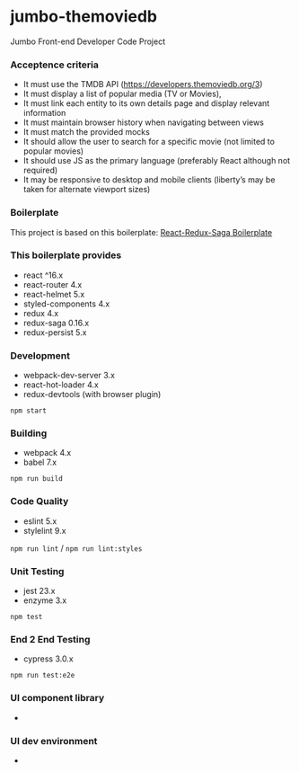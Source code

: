 # jumbo-themoviedb

Jumbo Front-end Developer Code Project

### Acceptence criteria

- It must use the TMDB API (https://developers.themoviedb.org/3)
- It must display a list of popular media (TV or Movies),
- It must link each entity to its own details page and display relevant information
- It must maintain browser history when navigating between views
- It must match the provided mocks
- It should allow the user to search for a specific movie (not limited to popular movies)
- It should use JS as the primary language (preferably React although not required)
- It may be responsive to desktop and mobile clients (liberty’s may be taken for alternate viewport sizes)

### Boilerplate

This project is based on this boilerplate:
[React-Redux-Saga Boilerplate](https://redux-saga.react-boilerplate.com/)

### This boilerplate provides

- react ^16.x
- react-router 4.x
- react-helmet 5.x
- styled-components 4.x
- redux 4.x
- redux-saga 0.16.x
- redux-persist 5.x

### Development

- webpack-dev-server 3.x
- react-hot-loader 4.x
- redux-devtools (with browser plugin)

`npm start`

### Building

- webpack 4.x
- babel 7.x

`npm run build`

### Code Quality

- eslint 5.x
- stylelint 9.x

`npm run lint` / `npm run lint:styles`

### Unit Testing

- jest 23.x
- enzyme 3.x

`npm test`

### End 2 End Testing

- cypress 3.0.x

`npm run test:e2e`

### UI component library

-

### UI dev environment

-
